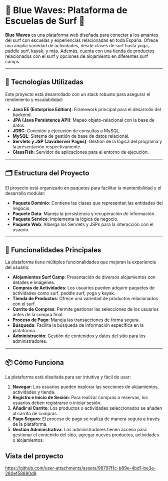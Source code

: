 # 🌊 **Blue Waves: Plataforma de Escuelas de Surf** 🌊

**Blue Waves** es una plataforma web diseñada para conectar a los amantes del surf con escuelas y experiencias relacionadas en toda España. Ofrece una amplia variedad de actividades, desde clases de surf hasta yoga, paddle surf, kayak, y más. Además, cuenta con una tienda de productos relacionados con el surf y opciones de alojamiento en diferentes surf camps.

---

## 🚀 **Tecnologías Utilizadas**
Este proyecto está desarrollado con un stack robusto para asegurar el rendimiento y escalabilidad:

- **Java EE (Enterprise Edition)**: Framework principal para el desarrollo del backend.
- **JPA (Java Persistence API)**: Mapeo objeto-relacional con la base de datos.
- **JDBC**: Conexión y ejecución de consultas a MySQL.
- **MySQL**: Sistema de gestión de base de datos relacional.
- **Servlets y JSP (JavaServer Pages)**: Gestión de la lógica del programa y la presentación respectivamente.
- **GlassFish**: Servidor de aplicaciones para el entorno de ejecución.

---

## 🗂️ **Estructura del Proyecto**
El proyecto está organizado en paquetes para facilitar la mantenibilidad y el desarrollo modular:

- **Paquete Dominio**: Contiene las clases que representan las entidades del negocio.
- **Paquete Data**: Maneja la persistencia y recuperación de información.
- **Paquete Service**: Implementa la lógica de negocio.
- **Paquete Web**: Alberga los Servlets y JSPs para la interacción con el usuario.

---

## 🌟 **Funcionalidades Principales**
La plataforma tiene múltiples funcionalidades que mejoran la experiencia del usuario:

- **Alojamientos Surf Camp**: Presentación de diversos alojamientos con detalles e imágenes.
- **Compras de Actividades**: Los usuarios pueden adquirir paquetes de actividades como surf, paddle surf, yoga y kayak.
- **Tienda de Productos**: Ofrece una variedad de productos relacionados con el surf.
- **Carrito de Compras**: Permite gestionar las selecciones de los usuarios antes de la compra final.
- **Proceso de Pago**: Maneja las transacciones de forma segura.
- **Búsqueda**: Facilita la búsqueda de información específica en la plataforma.
- **Administración**: Gestión de contenidos y datos del sitio para los administradores.

---

## 📦 **Cómo Funciona**
La plataforma está diseñada para ser intuitiva y fácil de usar:

1. **Navegar**: Los usuarios pueden explorar las secciones de alojamientos, actividades y tienda.
2. **Registro e Inicio de Sesión**: Para realizar compras o reservas, los usuarios deben registrarse o iniciar sesión.
3. **Añadir al Carrito**: Los productos o actividades seleccionados se añaden al carrito de compras.
4. **Pago Seguro**: El proceso de pago se realiza de manera segura a través de la plataforma.
5. **Gestión Administrativa**: Los administradores tienen acceso para gestionar el contenido del sitio, agregar nuevos productos, actividades o alojamientos.


##  **Vista del proyecto**
https://github.com/user-attachments/assets/98797f1c-b89e-4bd1-be3e-280ef58880d9




